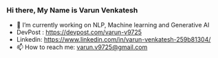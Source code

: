 ### Hi there, My Name is Varun Venkatesh

<!--
**varundataquest/varundataquest** is a ✨ _special_ ✨ repository because its `README.md` (this file) appears on your GitHub profile.
-->

- 🔭 I’m currently working on NLP, Machine learning and Generative AI 
- DevPost : https://devpost.com/varun-v9725
- Linkedin: https://www.linkedin.com/in/varun-venkatesh-259b81304/
- 📫 How to reach me: varun.v9725@gmail.com 



